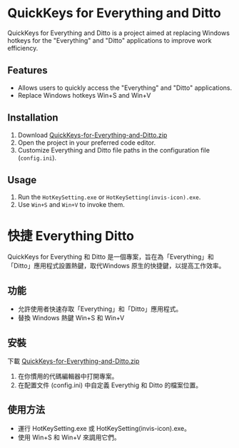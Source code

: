 # QuickKeys for Everything and Ditto
QuickKeys for Everything and Ditto is a project aimed at replacing Windows hotkeys for the "Everything" and "Ditto" applications to improve work efficiency.

## Features
- Allows users to quickly access the "Everything" and "Ditto" applications.
- Replace Windows hotkeys Win+S and Win+V

## Installation
1. Download [QuickKeys-for-Everything-and-Ditto.zip](https://github.com/WoodPig4869/QuickKeys-for-Everything-and-Ditto/releases/latest)
2. Open the project in your preferred code editor.
3. Customize Everything and Ditto file paths in the configuration file (`config.ini`).

## Usage
1. Run the `HotKeySetting.exe` or `HotKeySetting(invis-icon).exe`.
2. Use `Win+S` and `Win+V` to invoke them.

# 快捷 Everything Ditto
QuickKeys for Everything 和 Ditto 是一個專案，旨在為「Everything」和「Ditto」應用程式設置熱鍵，取代Windows 原生的快捷鍵，以提高工作效率。

## 功能
- 允許使用者快速存取「Everything」和「Ditto」應用程式。
- 替換 Windows 熱鍵 Win+S 和 Win+V
## 安裝
下載 [QuickKeys-for-Everything-and-Ditto.zip](https://github.com/WoodPig4869/QuickKeys-for-Everything-and-Ditto/releases/latest)
1. 在你慣用的代碼編輯器中打開專案。
2. 在配置文件 (config.ini) 中自定義 Everythig 和 Ditto 的檔案位置。
## 使用方法
- 運行 HotKeySetting.exe 或 HotKeySetting(invis-icon).exe。
- 使用 Win+S 和 Win+V 來調用它們。
